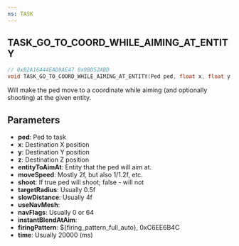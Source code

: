 ```yaml
---
ns: TASK
---
```

## TASK_GO_TO_COORD_WHILE_AIMING_AT_ENTITY

```c
// 0xB2A16444EAD9AE47 0x9BD52ABD
void TASK_GO_TO_COORD_WHILE_AIMING_AT_ENTITY(Ped ped, float x, float y, float z, Entity entityToAimAt, float moveSpeed, BOOL shoot, float targetRadius, float slowDistance, BOOL useNavMesh, int navFlags, BOOL instantBlendAtAim, cs_type(Any) Hash firingPattern, int time);
```

Will make the ped move to a coordinate while aiming (and optionally shooting) at the given entity.

## Parameters
* **ped**: Ped to task 
* **x**: Destination X position
* **y**: Destination Y position
* **z**: Destination Z position
* **entityToAimAt**: Entity that the ped will aim at.
* **moveSpeed**: Mostly 2f, but also 1/1.2f, etc.
* **shoot**: If true ped will shoot; false - will not
* **targetRadius**: Usually 0.5f
* **slowDistance**: Usually 4f
* **useNavMesh**: 
* **navFlags**: Usually 0 or 64
* **instantBlendAtAim**: 
* **firingPattern**: ${firing_pattern_full_auto}, 0xC6EE6B4C
* **time**: Usually 20000 (ms)

